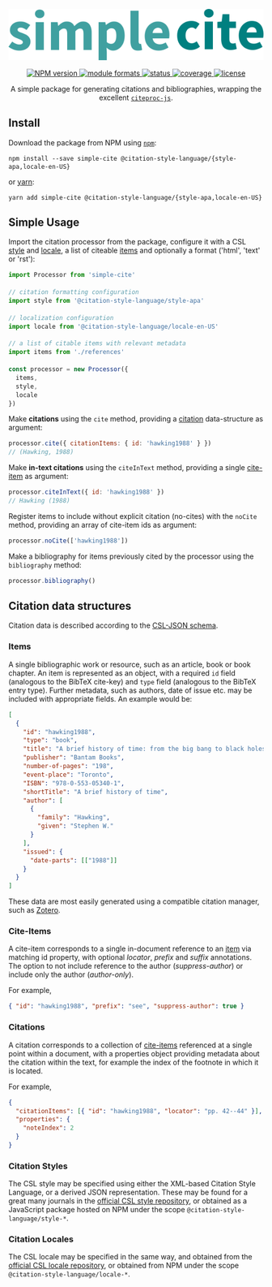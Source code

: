 <p align="center">
  <img src="static/logo.png" alt="simple-cite" />
</p>

<p align="center">
  <a href="https://wwww.npmjs.com/package/simple-cite">
    <img src="https://flat.badgen.net/npm/v/simple-cite" alt="NPM version" />
  </a>
  <a href="https://wwww.npmjs.com/package/simple-cite">
    <img src="https://flat.badgen.net/badge/module/umd,cjs,esm" alt="module formats" />
  </a>
  <a href="https://circleci.com/gh/richlewis42/simple-cite">
    <img src="https://flat.badgen.net/circleci/github/richlewis42/simple-cite" alt="status" />
  </a>
  <a href="https://codecov.io/gh/richlewis42/simple-cite">
    <img src="https://flat.badgen.net/codecov/c/github/richlewis42/simple-cite" alt="coverage" />
  </a>  
  <a href="https://opensource.org/licenses/MIT">
    <img src="https://flat.badgen.net/badge/license/MIT/blue" alt="license" />
  </a>
</p>
<p align="center">
A simple package for generating citations and bibliographies, wrapping the excellent <a href="https://citeproc-js.readthedocs.io/en/latest/"><code>citeproc-js</code></a>.
</p>

## Install

Download the package from NPM using [`npm`](https://npmjs.org):

```shell
npm install --save simple-cite @citation-style-language/{style-apa,locale-en-US}
```

or [yarn](https://yarnpkg.com/):

```shell
yarn add simple-cite @citation-style-language/{style-apa,locale-en-US}
```

## Simple Usage

Import the citation processor from the package, configure it with a CSL [style](#citation-style) and [locale](#citation-locale), a list of citeable [items](#items) and optionally a format ('html', 'text' or 'rst'):

```js
import Processor from 'simple-cite'

// citation formatting configuration
import style from '@citation-style-language/style-apa'

// localization configuration
import locale from '@citation-style-language/locale-en-US'

// a list of citable items with relevant metadata
import items from './references'

const processor = new Processor({
  items,
  style,
  locale
})
```

Make **citations** using the `cite` method, providing a [citation](#citation) data-structure as argument:

```js
processor.cite({ citationItems: { id: 'hawking1988' } })
// (Hawking, 1988)
```

Make **in-text citations** using the `citeInText` method, providing a single [cite-item](#cite-item) as argument:

```js
processor.citeInText({ id: 'hawking1988' })
// Hawking (1988)
```

Register items to include without explicit citation (no-cites) with the `noCite` method, providing an array of cite-item ids as argument:

```js
processor.noCite(['hawking1988'])
```

Make a bibliography for items previously cited by the processor using the `bibliography` method:

```js
processor.bibliography()
```

## Citation data structures

Citation data is described according to the [CSL-JSON schema](https://github.com/citation-style-language/schema).

### Items

A single bibliographic work or resource, such as an article, book or book chapter.
An item is represented as an object, with a required `id` field (analogous to the BibTeX cite-key) and `type` field (analogous to the BibTeX entry type).
Further metadata, such as authors, date of issue etc. may be included with appropriate fields.
An example would be:

```json
[
  {
    "id": "hawking1988",
    "type": "book",
    "title": "A brief history of time: from the big bang to black holes",
    "publisher": "Bantam Books",
    "number-of-pages": "198",
    "event-place": "Toronto",
    "ISBN": "978-0-553-05340-1",
    "shortTitle": "A brief history of time",
    "author": [
      {
        "family": "Hawking",
        "given": "Stephen W."
      }
    ],
    "issued": {
      "date-parts": [["1988"]]
    }
  }
]
```

These data are most easily generated using a compatible citation manager, such as [Zotero](https://www.zotero.org/).

### Cite-Items

A cite-item corresponds to a single in-document reference to an [item](#items) via matching id property, with optional _locator_, _prefix_ and _suffix_ annotations.
The option to not include reference to the author (_suppress-author_) or include only the author (_author-only_).

For example,

```json
{ "id": "hawking1988", "prefix": "see", "suppress-author": true }
```

### Citations

A citation corresponds to a collection of [cite-items](#cite-items) referenced at a single point within a document, with a properties object providing metadata about the citation within the text, for example the index of the footnote in which it is located.

For example,

```json
{
  "citationItems": [{ "id": "hawking1988", "locator": "pp. 42--44" }],
  "properties": {
    "noteIndex": 2
  }
}
```

### Citation Styles

The CSL style may be specified using either the XML-based Citation Style Language, or a derived JSON representation.
These may be found for a great many journals in the [official CSL style repository](https://github.com/citation-style-language/styles), or obtained as a JavaScript package hosted on NPM under the scope `@citation-style-language/style-*`.

### Citation Locales

The CSL locale may be specified in the same way, and obtained from the [official CSL locale repository](https://github.com/citation-style-language/locales), or obtained from NPM under the scope `@citation-style-language/locale-*`.
